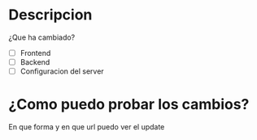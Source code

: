 # Descripcion
¿Que ha cambiado?
- [ ] Frontend
- [ ] Backend
- [ ] Configuracion del server
# ¿Como puedo probar los cambios?
En que forma y en que url puedo ver el update
